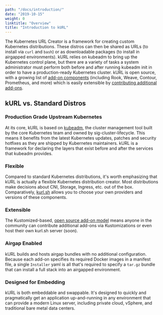 ```yaml
---
path: "/docs/introduction/"
date: "2019-10-15"
weight: 0
linktitle: "Overview"
title: "Introduction to kURL"
---
```


The Kubernetes URL Creator is a framework for creating custom Kubernetes distributions. These distros can then be shared as URLs (to install via `curl` and `bash`) or as downloadable packages (to install in airgapped environments). kURL relies on kubeadm to bring up the Kubernetes control plane, but there are a variety of tasks a system administrator must perform both before and after running kubeadm init in order to have a production-ready Kubernetes cluster. kURL is open source, with a growing list of [add-on components](/add-ons) (including Rook, Weave, Contour, Prometheus, and more) which is easily extensible by [contributing additional add-ons](/docs/add-on-author/).

## kURL vs. Standard Distros  
### Production Grade Upstream Kubernetes
At its core, kURL is based on [kubeadm](https://kubernetes.io/docs/reference/setup-tools/kubeadm/kubeadm/), the cluster management tool built by the core Kubernetes team and owned by sig-cluster-lifecycle. This means it benefits from the latest Kubernetes updates, patches and security hotfixes as they are shipped by Kubernetes maintainers. kURL is a framework for declaring the layers that exist before and after the services that kubeadm provides.

### Flexible
Compared to standard Kubernetes distributions, it's worth emphasizing that kURL is actually a flexible Kubernetes distribution creator. Most distributions make decisions about CNI, Storage, Ingress, etc. out of the box. Comparatively, [kurl.sh](https://kurl.sh) allows you to choose your own providers and versions of these components.

### Extensible
The Kustomized-based, [open source add-on model](https://github.com/replicatedhq/kurl/tree/master/addons) means anyone in the community can contribute additional add-ons via Kustomizations or even host their own kurl.sh server (soon).

### Airgap Enabled
kURL builds and hosts airgap bundles with no additional configuration. Because each add-on specifies its required Docker images in a manifest file, a single `Installer` yaml is all that's required to specify a `tar.gz` bundle that can install a full stack into an airgapped environment.

### Designed for Embedding
kURL is both embeddable and swappable. It's designed to quickly and pragmatically get an application up-and-running in any environment that can provide a modern Linux server, including private cloud, vSphere, and traditional bare metal data centers.
